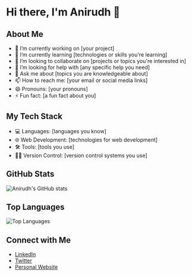 # Hi there, I'm Anirudh 👋

## About Me
- 🔭 I’m currently working on [your project]
- 🌱 I’m currently learning [technologies or skills you're learning]
- 👯 I’m looking to collaborate on [projects or topics you're interested in]
- 🤔 I’m looking for help with [any specific help you need]
- 💬 Ask me about [topics you are knowledgeable about]
- 📫 How to reach me: [your email or social media links]
- 😄 Pronouns: [your pronouns]
- ⚡ Fun fact: [a fun fact about you]

## My Tech Stack
- 💻 Languages: [languages you know]
- 🌐 Web Development: [technologies for web development]
- 🛠️ Tools: [tools you use]
- 🧑‍💻 Version Control: [version control systems you use]

## GitHub Stats
![Anirudh's GitHub stats](https://github-readme-stats.vercel.app/api?username=Anirudh596&show_icons=true&theme=radical)

## Top Languages
![Top Languages](https://github-readme-stats.vercel.app/api/top-langs/?username=Anirudh596&layout=compact&theme=radical)

## Connect with Me
- [LinkedIn](https://www.linkedin.com/in/anirudholiyan)
- [Twitter](https://x.com/DholiyanAnirudh)
- [Personal Website](https://anirudholiyan.in)
